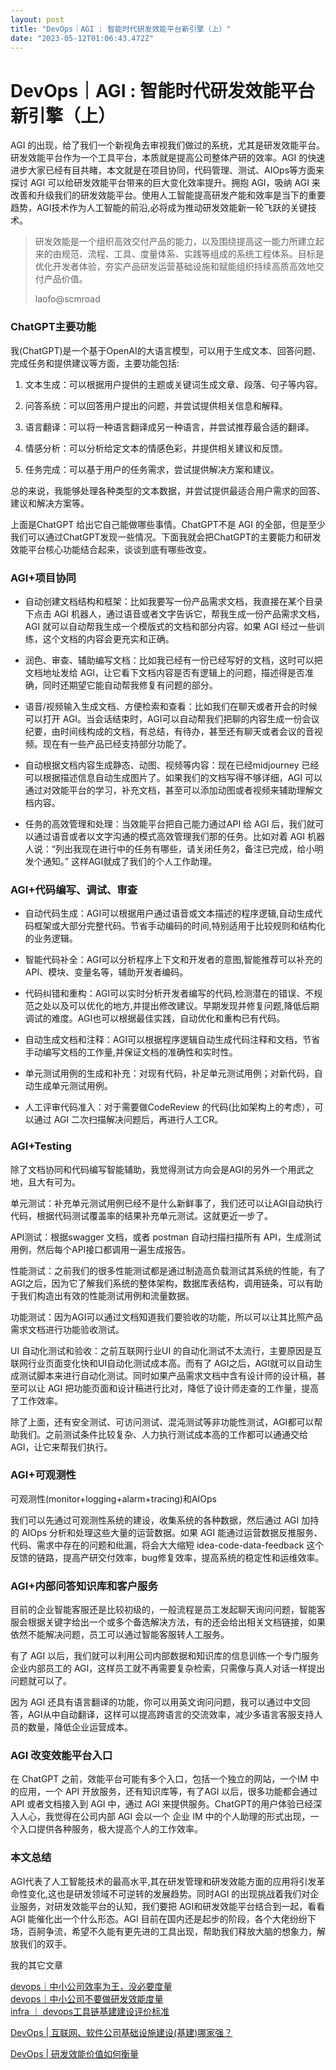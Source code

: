 ```yaml
---
layout: post
title: "DevOps｜AGI : 智能时代研发效能平台新引擎（上）"
date: "2023-05-12T01:06:43.472Z"
---
```

DevOps｜AGI : 智能时代研发效能平台新引擎（上）
=============================

AGI 的出现，给了我们一个新视角去审视我们做过的系统，尤其是研发效能平台。研发效能平台作为一个工具平台，本质就是提高公司整体产研的效率。AGI 的快速进步大家已经有目共睹，本文就是在项目协同，代码管理、测试、AIOps等方面来探讨 AGI 可以给研发效能平台带来的巨大变化效率提升。拥抱 AGI，吸纳 AGI 来改善和升级我们的研发效能平台。使用人工智能提高研发产能和效率是当下的重要趋势，AGI技术作为人工智能的前沿,必将成为推动研发效能新一轮飞跃的关键技术。

> 研发效能是一个组织高效交付产品的能力，以及围绕提高这一能力所建立起来的由规范、流程、工具、度量体系、实践等组成的系统工程体系。目标是优化开发者体验，夯实产品研发运营基础设施和赋能组织持续高质高效地交付产品价值。
> 
> laofo@scmroad

### ChatGPT主要功能

我(ChatGPT)是一个基于OpenAI的大语言模型，可以用于生成文本、回答问题、完成任务和提供建议等方面，主要功能包括:

1.  文本生成：可以根据用户提供的主题或关键词生成文章、段落、句子等内容。
    
2.  问答系统：可以回答用户提出的问题，并尝试提供相关信息和解释。
    
3.  语言翻译：可以将一种语言翻译成另一种语言，并尝试推荐最合适的翻译。
    
4.  情感分析：可以分析给定文本的情感色彩，并提供相关建议和反馈。
    
5.  任务完成：可以基于用户的任务需求，尝试提供解决方案和建议。
    

总的来说，我能够处理各种类型的文本数据，并尝试提供最适合用户需求的回答、建议和解决方案等。

上面是ChatGPT 给出它自己能做哪些事情。ChatGPT不是 AGI 的全部，但是至少我们可以通过ChatGPT发现一些情况。下面我就会把ChatGPT的主要能力和研发效能平台核心功能结合起来，谈谈到底有哪些改变。

### AGI+项目协同

*   自动创建文档结构和框架：比如我要写一份产品需求文档，我直接在某个目录下点击 AGI 机器人，通过语音或者文字告诉它，帮我生成一份产品需求文档，AGI 就可以自动帮我生成一个模版式的文档和部分内容。如果 AGI 经过一些训练，这个文档的内容会更充实和正确。
    
*   润色、审查、辅助编写文档：比如我已经有一份已经写好的文档，这时可以把文档地址发给 AGI，让它看下文档内容是否有逻辑上的问题，描述得是否准确，同时还期望它能自动帮我修复有问题的部分。
    
*   语音/视频输入生成文档、方便检索和查看：比如我们在聊天或者开会的时候可以打开 AGI。当会话结束时，AGI可以自动帮我们把聊的内容生成一份会议纪要，由时间线构成的文档，有总结，有待办，甚至还有聊天或者会议的音视频。现在有一些产品已经支持部分功能了。
    
*   自动根据文档内容生成静态、动图、视频等内容：现在已经midjourney 已经可以根据描述信息自动生成图片了。如果我们的文档写得不够详细，AGI 可以通过对效能平台的学习，补充文档，甚至可以添加动图或者视频来辅助理解文档内容。
    
*   任务的高效管理和处理：当效能平台把自己能力通过API 给 AGI 后，我们就可以通过语音或者以文字沟通的模式高效管理我们那的任务。比如对着 AGI 机器人说：“列出我现在进行中的任务有哪些，请关闭任务2，备注已完成，给小明发个通知。” 这样AGI就成了我们的个人工作助理。 
    

### AGI+代码编写、调试、审查

*   自动代码生成：AGI可以根据用户通过语音或文本描述的程序逻辑,自动生成代码框架或大部分完整代码。节省手动编码的时间,特别适用于比较规则和结构化的业务逻辑。
    
*   智能代码补全：AGI可以分析程序上下文和开发者的意图,智能推荐可以补充的API、模块、变量名等，辅助开发者编码。
    
*   代码纠错和重构：AGI可以实时分析开发者编写的代码,检测潜在的错误、不规范之处以及可以优化的地方,并提出修改建议。早期发现并修复问题,降低后期调试的难度。AGI也可以根据最佳实践，自动优化和重构已有代码。
    
*   自动生成文档和注释：AGI可以根据程序逻辑自动生成代码注释和文档，节省手动编写文档的工作量,并保证文档的准确性和实时性。
    
*   单元测试用例的生成和补充：对现有代码，补足单元测试用例；对新代码，自动生成单元测试用例。
    
*   人工评审代码准入：对于需要做CodeReview 的代码(比如架构上的考虑），可以通过 AGI 二次扫描解决问题后，再进行人工CR。 
    

### AGI+Testing

除了文档协同和代码编写智能辅助，我觉得测试方向会是AGI的另外一个用武之地，且大有可为。

单元测试：补充单元测试用例已经不是什么新鲜事了，我们还可以让AGI自动执行代码，根据代码测试覆盖率的结果补充单元测试。这就更近一步了。  

API测试：根据swagger 文档，或者 postman 自动扫描扫描所有 API，生成测试用例，然后每个API接口都调用一遍生成报告。

性能测试：之前我们的很多性能测试都是通过制造高负载测试其系统的性能，有了AGI之后，因为它了解我们系统的整体架构，数据库表结构，调用链条，可以有助于我们构造出有效的性能测试用例和流量数据。

功能测试：因为AGI可以通过文档知道我们要验收的功能，所以可以让其比照产品需求文档进行功能验收测试。

UI 自动化测试和验收：之前互联网行业UI 的自动化测试不太流行，主要原因是互联网行业页面变化快和UI自动化测试成本高。而有了 AGI之后，AGI就可以自动生成测试脚本来进行自动化测试。同时如果产品需求文档中含有设计师的设计稿，甚至可以让 AGI 把功能页面和设计稿进行比对，降低了设计师走查的工作量，提高了工作效率。

除了上面，还有安全测试、可访问测试、混沌测试等非功能性测试，AGI都可以帮助我们。之前测试条件比较复杂、人力执行测试成本高的工作都可以通通交给 AGI，让它来帮我们执行。

### AGI+可观测性

可观测性(monitor+logging+alarm+tracing)和AIOps

我们可以先通过可观测性系统的建设，收集系统的各种数据，然后通过 AGI 加持的 AIOps 分析和处理这些大量的运营数据。如果 AGI 能通过运营数据反推服务、代码、需求中存在的问题和纰漏，将会大大缩短 idea-code-data-feedback 这个反馈的链路，提高产研交付效率，bug修复效率，提高系统的稳定性和运维效率。  

### AGI+内部问答知识库和客户服务

目前的企业智能客服还是比较初级的，一般流程是员工发起聊天询问问题，智能客服会根据关键字给出一个或多个备选解决方法，有的还会给出相关文档链接，如果依然不能解决问题，员工可以通过智能客服转人工服务。

有了 AGI 以后，我们就可以利用公司内部数据和知识库的信息训练一个专门服务企业内部员工的 AGI，这样员工就不再需要复杂检索，只需像与真人对话一样提出问题就可以了。

因为 AGI 还具有语言翻译的功能，你可以用英文询问问题，我可以通过中文回答，AGI从中自动翻译，这样可以提高跨语言的交流效率，减少多语言客服支持人员的数量，降低企业运营成本。

### AGI 改变效能平台入口

在 ChatGPT 之前，效能平台可能有多个入口，包括一个独立的网站，一个IM 中的应用，一个 API 开放服务，还有知识库等，有了AGI 以后，很多功能都会通过 API 或者文档接入到 AGI 中，通过 AGI 来提供服务。ChatGPT的用户体验已经深入人心，我觉得在公司内部 AGI 会以一个 企业 IM 中的个人助理的形式出现，一个入口提供各种服务，极大提高个人的工作效率。

### 本文总结

AGI代表了人工智能技术的最高水平,其在研发管理和研发效能方面的应用将引发革命性变化,这也是研发领域不可逆转的发展趋势。同时AGI 的出现挑战着我们对企业服务，对研发效能平台的认知，我们要把 AGI和研发效能平台结合到一起，看看 AGI 能催化出一个什么形态。AGI 目前在国内还是起步的阶段，各个大佬纷纷下场，百舸争流，希望不久能有更先进的工具出现，帮助我们释放大脑的想象力，解放我们的双手。

我的其它文章  

[devops｜中小公司效率为王，没必要度量](http://mp.weixin.qq.com/s?__biz=MzA4NDEwMTEyNg==&mid=2651748416&idx=1&sn=229679566fc9d1301639885c4e239281&chksm=84168929b361003fd0a532abc9199148b58683befe771758405f89030ef86c84212e9e0cd4c9&scene=21#wechat_redirect)  
[devops｜中小公司不要做研发效能度量](http://mp.weixin.qq.com/s?__biz=MzA4NDEwMTEyNg==&mid=2651748407&idx=1&sn=d7d4e7caf493113504f76449844629bd&chksm=8416895eb36100481ebe57a857ad31ea0bb58b386dfb935c9755e28b3eadfbd29ff2204947a3&scene=21#wechat_redirect)  
[infra ｜ devops工具链基建建设评价标准](http://mp.weixin.qq.com/s?__biz=MzA4NDEwMTEyNg==&mid=2651748402&idx=1&sn=dc86062d149f68489d1fedcb68df80d1&chksm=8416895bb361004d651c23d0037c90e0d32d3007e3e8eb2c111f9f433f800e5259e8b9b95847&scene=21#wechat_redirect)

[DevOps | 互联网、软件公司基础设施建设(基建)哪家强？](http://mp.weixin.qq.com/s?__biz=MzA4NDEwMTEyNg==&mid=2651748386&idx=1&sn=e28a5617170bf2b3b0f1758f5c6f9da5&chksm=8416894bb361005dba727279c869d2b7eb462458d8272f44aa3426a51abe86742c6997011ee6&scene=21#wechat_redirect)

[DevOps | 研发效能价值如何衡量](http://mp.weixin.qq.com/s?__biz=MzA4NDEwMTEyNg==&mid=2651748381&idx=1&sn=6e83a88a2644cd742d98f2bec095926d&chksm=84168974b3610062bd70a2371c920a87ab72561c689791099cb3e97cb709d4163bf71173efd6&scene=21#wechat_redirect)